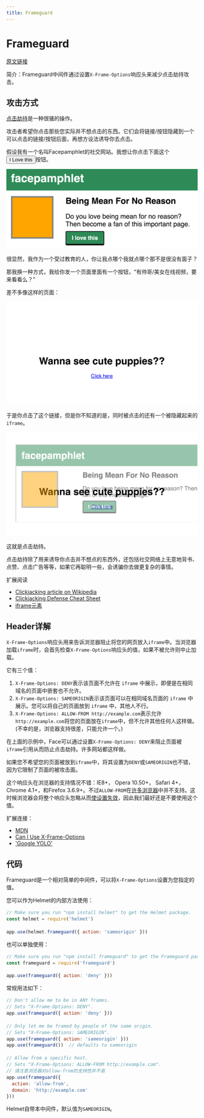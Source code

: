 ```yaml
---
title: Frameguard
---
```


# Frameguard <Badge text='默认启用' />

[原文链接](https://helmetjs.github.io/docs/frameguard/)

简介：Frameguard中间件通过设置`X-Frame-Options`响应头来减少点击劫持攻击。

## 攻击方式

[点击劫持](https://en.wikipedia.org/wiki/Clickjacking)是一种很骚的操作。

攻击者希望你点击那些您实际并不想点击的东西。它们会将链接/按钮隐藏到一个可以点击的链接/按钮后面，再想方设法诱导你去点击。

假设我有一个名叫Facepamphlet的社交网站。我想让你点击下面这个<button>I Love this</button>按钮。

![image](/images/frameguard-target-page-01.png)

很显然，我作为一个受过教育的人，你让我点哪个我就点哪个那不是很没有面子？

那我换一种方式，我给你发一个页面里面有一个按钮，“有帅哥/美女在线视频，要来看看么？”

差不多像这样的页面：

![image](/images/frameguard-malicious-hidden-02.png)

于是你点击了这个链接，但是你不知道的是，同时被点击的还有一个被隐藏起来的`iframe`。

![image](/images/frameguard-malicious-shown-03.png)

这就是点击劫持。

点击劫持除了用来诱导你点击并不想点的东西外，还包括社交网络上无意地背书、点赞、点击广告等等，如果它再聪明一些，会诱骗你去做更复杂的事情。

扩展阅读

- [Clickjacking article on Wikipedia](https://en.wikipedia.org/wiki/Clickjacking)
- [Clickjacking Defense Cheat Sheet](https://www.owasp.org/index.php/Clickjacking_Defense_Cheat_Sheet)
- [iframe元素](https://developer.mozilla.org/zh-CN/docs/Web/HTML/Element/iframe)

## Header详解

`X-Frame-Options`响应头用来告诉浏览器阻止将您的网页放入`iframe`中。当浏览器加载`iframe`时，会首先检查`X-Frame-Options`响应头的值，如果不被允许则中止加载。

它有三个值：

1. `X-Frame-Options: DENY`表示该页面不允许在 `iframe` 中展示，即便是在相同域名的页面中嵌套也不允许。
2. `X-Frame-Options: SAMEORIGIN`表示该页面可以在相同域名页面的 `iframe` 中展示。您可以将自己的页面放到 `iframe` 中，其他人不行。
3. `X-Frame-Options: ALLOW-FROM http://example.com`表示允许`http://example.com`将您的页面放在`iframe`中，但不允许其他任何人这样做。(不幸的是，浏览器支持很差，只能允许一个。)

在上面的示例中，Face可以通过设置`X-Frame-Options: DENY`来阻止页面被`iframe`引用从而防止点击劫持。许多网站都这样做。

如果您不希望您的页面被放到`iframe`中，将其设置为`DENY`或`SAMEORIGIN`也不错，因为它限制了页面的被攻击面。

这个响应头在浏览器的支持情况不错：IE8+， Opera 10.50+， Safari 4+， Chrome 4.1+，和Firefox 3.6.9+。不过`ALLOW-FROM`在[许多浏览器](https://developer.mozilla.org/zh-CN/docs/Web/HTTP/X-Frame-Options#Browser_compatibility)中并不支持。这时候浏览器会将整个响应头忽略从而[使设置失效](https://www.owasp.org/index.php/Clickjacking_Defense_Cheat_Sheet#Limitations_2)，因此我们最好还是不要使用这个值。

扩展连接：

- [MDN](https://developer.mozilla.org/en-US/docs/Web/HTTP/X-Frame-Options)
- [Can I Use X-Frame-Options](http://caniuse.com/#feat=x-frame-options)
- ['Google YOLO'](https://blog.innerht.ml/google-yolo/)


## 代码

Frameguard是一个相对简单的中间件，可以将`X-Frame-Options`设置为您指定的值。

您可以作为Helmet的内部方法使用：

```js
// Make sure you run "npm install helmet" to get the Helmet package.
const helmet = require('helmet')

app.use(helmet.frameguard({ action: 'sameorigin' }))
```

也可以单独使用：

```js
// Make sure you run "npm install frameguard" to get the Frameguard package.
const frameguard = require('frameguard')

app.use(frameguard({ action: 'deny' }))
```

常规用法如下：

```js
// Don't allow me to be in ANY frames.
// Sets "X-Frame-Options: DENY".
app.use(frameguard({ action: 'deny' }))

// Only let me be framed by people of the same origin.
// Sets "X-Frame-Options: SAMEORIGIN".
app.use(frameguard({ action: 'sameorigin' }))
app.use(frameguard())  // defaults to sameorigin

// Allow from a specific host.
// Sets "X-Frame-Options: ALLOW-FROM http://example.com".
// 请注意浏览器对allow-from的支持性并不高
app.use(frameguard({
  action: 'allow-from',
  domain: 'http://example.com'
}))
```

Helmet自带本中间件，默认值为`SAMEORIGIN`。
